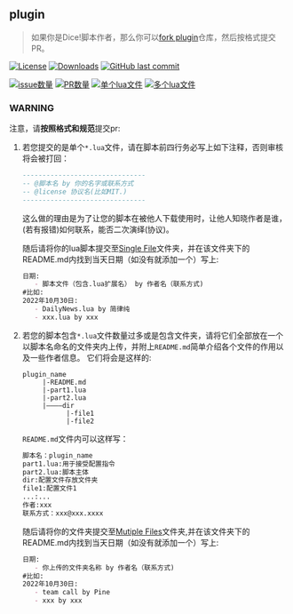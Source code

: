 
## plugin

> 如果你是Dice!脚本作者，那么你可以[fork plugin](https://github.com/ssJSKFJDJ/plugin)仓库，然后按格式提交PR。

[![License](https://img.shields.io/github/license/ssJSKFJDJ/plugin.svg)](http://www.gnu.org/licenses)
[![Downloads](https://img.shields.io/github/downloads/ssJSKFJDJ/plugin/total.svg)](https://github.com/ssJSKFJDJ/plugin/releases)
[![GitHub last commit](https://img.shields.io/github/last-commit/ssJSKFJDJ/plugin.svg)](https://github.com/ssJSKFJDJ/plugin/commits)

[![issue数量](https://img.shields.io/github/issues/ssJSKFJDJ/plugin.svg)](https://github.com/ssJSKFJDJ/plugin/issues)
[![PR数量](https://img.shields.io/github/issues-pr/ssJSKFJDJ/plugin.svg)](https://github.com/ssJSKFJDJ/plugin/pulls)
[![单个lua文件](https://img.shields.io/github/directory-file-count/ssJSKFJDJ/plugin/Single%20File?extension=lua&label=Single%20Lua%20File&type=file)](https://github.com/ssJSKFJDJ/plugin/tree/main/Single%20File)
[![多个lua文件](https://img.shields.io/github/directory-file-count/ssJSKFJDJ/plugin/Mutiple%20Files?label=Mutiple%20lua%20File&type=dir)](https://github.com/ssJSKFJDJ/plugin/tree/main/Single%20File)

### WARNING

注意，请**按照格式和规范**提交pr:

1. 若您提交的是单个`*.lua`文件，请在脚本前四行务必写上如下注释，否则审核将会被打回：
   ```lua
   -------------------------------
   -- @脚本名 by 你的名字或联系方式
   -- @license 协议名(比如MIT.)
   -------------------------------
   ```
   这么做的理由是为了让您的脚本在被他人下载使用时，让他人知晓作者是谁，(若有报错)如何联系，能否二次演绎(协议)。
   
   随后请将你的lua脚本提交至[Single File](https://github.com/ssJSKFJDJ/plugin/tree/main/Single%20File)文件夹，并在该文件夹下的README.md内找到当天日期（如没有就添加一个）写上:
   ```md
   日期:
      - 脚本文件（包含.lua扩展名） by 作者名（联系方式)
   #比如:
   2022年10月30日:
      - DailyNews.lua by 简律纯
      - xxx.lua by xxx
   ```
2. 若您的脚本包含`*.lua`文件数量过多或是包含文件夹，请将它们全部放在一个以脚本名命名的文件夹内上传，并附上`README.md`简单介绍各个文件的作用以及一些作者信息。
   它们将会是这样的:
   ```
   plugin_name
        |-README.md
        |-part1.lua
        |-part2.lua
        |————dir
              |-file1
              |-file2
   ```
   `README.md`文件内可以这样写：
   ```markdown
   脚本名：plugin_name
   part1.lua:用于接受配置指令
   part2.lua:脚本主体
   dir:配置文件存放文件夹
   file1:配置文件1
   ...:...
   作者:xxx
   联系方式：xxx@xxx.xxxx
   ```
   随后请将你的文件夹提交至[Mutiple Files](https://github.com/ssJSKFJDJ/plugin/tree/main/Mutiple%20Files)文件夹,并在该文件夹下的README.md内找到当天日期（如没有就添加一个）写上:
   ```md
   日期:
      - 你上传的文件夹名称 by 作者名（联系方式)
   #比如:
   2022年10月30日:
      - team call by Pine
      - xxx by xxx
   ```

